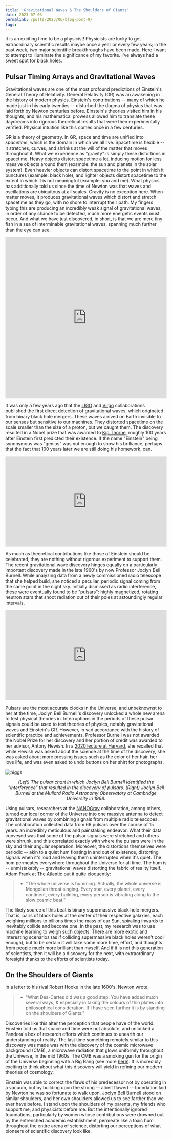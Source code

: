 ```yaml
---
title: 'Gravitational Waves & The Shoulders of Giants'
date: 2023-07-03
permalink: /posts/2023/06/blog-post-9/
tags:
---
```


It is an exciting time to be a physicist! Physicists are lucky to get extraordinary scientific results maybe once a year or every few years; in the past week, two major scientific breakthroughs have been made. Here I want to attempt to illuminate the significance of my favorite. I've always had a sweet spot for black holes.

## Pulsar Timing Arrays and Gravitational Waves

Gravitational waves are one of the most profound predictions of Einstein's General Theory of Relativity. General Relativity (GR) was an awakening in the history of modern physics. Einstein's contributions -- many of which he made just in his early twenties -- disturbed the dogma of physics that was laid forth by Newton centuries before. Einstein's theories visited him in his thoughts, and his mathematical prowess allowed him to translate these daydreams into rigorous theoretical results that were then experimentally verified. Physical intuition like this comes once in a few centuries.

GR is a theory of geometry. In GR, space and time are unified into *spacetime*, which is the domain in which we all live. Spacetime is flexible -- it stretches, curves, and shrinks at the will of the matter that moves throughout it. What we experience as "gravity" is simply these distortions in spacetime. Heavy objects distort spacetime a lot, inducing motion for less massive objects around them (example: the sun and planets in the solar system). Even heavier objects can distort spacetime to the point in which it punctures (example: black hole), and lighter objects distort spacetime to the extent in which it is not meaningful (example: you and me). What physics has additionally told us since the time of Newton was that waves and oscillations are ubiquitous at all scales. Gravity is no exception here. When matter moves, it produces gravitational waves which distort and stretch spacetime as they go, with no shore to interrupt their path. My fingers typing this are producing an incredibly weak signal of gravitational waves; in order of any chance to be detected, much more energetic events must occur. And what we have just discovered, in short, is that we are mere tiny fish in a sea of interminable gravitational waves, spanning much further than the eye can see.

<div style="padding-top:100.000%;position:relative;"><iframe src="https://gifer.com/embed/7U5s" width="100%" height="100%" style='position:absolute;top:0;left:0;' frameBorder="0" allowFullScreen></iframe></div><p><a href="https://gifer.com"></a></p>

It was only a few years ago that the [LIGO](https://www.ligo.org) and [Virgo](https://www.virgo-gw.eu) collaborations published the first direct detection of gravitational waves, which originated from binary black hole mergers. These waves arrived on Earth invisible to our senses but sensitive to our machines. They distorted spacetime on the scale smaller than the size of a proton, but we caught them. The discovery resulted in a Nobel prize that was awarded to [Kip Thorne](https://www.nobelprize.org/prizes/physics/2017/thorne/facts/), roughly 100 years after Einstein first predicted their existence. If the name "Einstein" being synonymous was "genius" was not enough to show his brilliance, perhaps that the fact that 100 years later we are still doing his homework, can.

<div style="width:100%;height:0;padding-bottom:56%;position:relative;"><iframe src="https://giphy.com/embed/l4KibM38zZ0fCsXF6" width="100%" height="100%" style="position:absolute" frameBorder="0" allowFullScreen></iframe></div><p><a href="https://giphy.com/gifs/space-black-holes-gravitational-waves-l4KibM38zZ0fCsXF6"></a></p>

As much as theoretical contributions like those of Einstein should be celebrated, they are nothing without rigorous experiment to support them. The recent gravitational wave discovery hinges equally on a particularly important discovery made in the late 1960's by now Professor Joclyn Bell Burnell. While analyzing data from a newly commissioned radio telescope that she helped build, she noticed a peculiar, periodic signal coming from the same point in the night sky. Initially dismissed as radio interference, these were eventually found to be "pulsars": highly magnetized, rotating neutron stars that shoot radiation out of their poles at astoundingly regular intervals.

<div style="width:100%;height:0;padding-bottom:56%;position:relative;"><iframe src="https://giphy.com/embed/l3dj5M4YLaFww31V6" width="100%" height="100%" style="position:absolute" frameBorder="0" allowFullScreen></iframe></div><p><a href="https://giphy.com/gifs/nasa-space-universe-l3dj5M4YLaFww31V6"></a></p>

Pulsars are the most accurate clocks in the Universe, and unbeknownst to her at the time, Joclyn Bell Burnell's discovery unlocked a whole new arena to test physical theories in. Interruptions in the periods of these pulsar signals could be used to test theories of physics, notably gravitational waves and Einstein's GR. However, in sad accordance with the history of scientific practice and achievements, Professor Burnell was not awarded the Nobel Prize for her discovery and her portion of credit was awarded to her advisor, Antony Hewish. In a [2020 lecture at Harvard](https://www.youtube.com/watch?v=ot1Ggv6YZyQ), she recalled that while Hewish was asked about the science at the time of the discovery, she was asked about more pressing issues such as the color of her hair, her love life, and was even asked to undo buttons on her shirt for photographs.

![higgs](/images/jbell.png)
<p align="center">
  <em>(Left) The pulsar chart in which Joclyn Bell Burnell identified the "interference" that resulted in the discovery of pulsars. (Right) Joclyn Bell Burnell at the Mullard Radio Astronomy Observatory at Cambridge University in 1968. </em>
</p>

Using pulsars, researchers at the [NANOGrav](https://nanograv.org) collaboration, among others, turned our local corner of the Universe into one massive antenna to detect gravitational waves by combining signals from multiple radio telescopes. The collaboration collected data from 68 pulsars over the course of 15 years: an incredibly meticulous and painstaking endeavor. What their data conveyed was that some of the pulsar signals were stretched and others were shrunk, and this correlated exactly with where the pulsars were in the sky and their angular separation. Moreover, the distortions themselves were periodic -- akin to a quiet hum floating in and out of existence, distorting signals when it's loud and leaving them uninterrupted when it's quiet. The hum permeates everywhere throughout the Universe for all time. The hum is -- unmistakably -- gravitational waves distorting the fabric of reality itself. Adam Frank at [The Atlantic](https://www.theatlantic.com/science/archive/2023/06/universe-gravitational-waves-nanograv-discovery/674570/) put it quite eloquently:

> * "The whole universe is humming. Actually, the whole universe is Mongolian throat singing. Every star, every planet, every continent, every building, every person is vibrating along to the slow cosmic beat."

The likely source of this beat is binary supermassive black hole mergers. That is, pairs of black holes at the center of their respective galaxies, each weighing millions to billions times the mass of our Sun, spiraling inwards to inevitably collide and become one. In the past, my research was to use machine learning to weigh such objects. There are more exotic and interesting scenarios (as if colliding supermassive black holes weren't cool enough), but to be certain it will take some more time, effort, and thoughts from people much more brilliant than myself. And if it is not this generation of scientists, then it will be a discovery for the next, with extraordinary foresight thanks to the efforts of scientists today.

## On the Shoulders of Giants

In a letter to his rival Robert Hooke in the late 1600's, Newton wrote:

> * "What Des-Cartes did was a good step. You have added much several ways, & especially in taking the colours of thin plates into philosophical consideration. If I have seen further it is by standing on the shoulders of Giants."

Discoveries like this alter the perception that people have of the world. Einstein told us that space and time were not absolute, and unlocked a Pandora's box of research efforts which continues to unearth our understanding of reality. The last time something remotely similar to this discovery was made was with the discovery of the cosmic microwave background (CMB), a microwave radiation that glows uniformly throughout the Universe, in the mid 1960s. The CMB was a smoking gun for the origin of the Universe beginning with a Big Bang (see more [here](https://snehjp2.github.io/posts/2023/02/blog-post-8/)). It is incredibly exciting to think about what this discovery will yield in refining our modern theories of cosmology.

Einstein was able to correct the flaws of his predecessor not by operating in a vacuum, but by building upon the strong -- albeit flawed -- foundation laid by Newton he was so fortunate to walk upon. Joclyn Bell Burnell stood on similar shoulders, and her own shoulders allowed us to see farther than we ever have before. I stand upon the shoulders of my parents, my friends who support me, and physicists before me. But the intentionally ignored foundations, particularly by women whose contributions were drowned out by the entrenched academic establishment, permeate like a toxic hum throughout the entire arena of science, distorting our perceptions of what pioneers of scientific discovery look like.